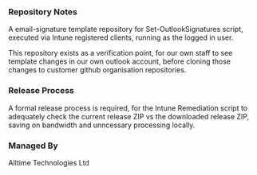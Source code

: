 ### Repository Notes
A email-signature template repository for Set-OutlookSignatures script, executed via Intune registered clients, running as the logged in user.

This repository exists as a verification point, for our own staff to see template changes in our own outlook account, before cloning those changes to customer github organisation repositories.

### Release Process
A formal release process is required, for the Intune Remediation script to adequately check the current release ZIP vs the downloaded release ZIP, saving on bandwidth and unncessary processing locally.

### Managed By
Alltime Technologies Ltd